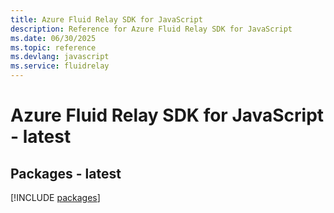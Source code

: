 ```yaml
---
title: Azure Fluid Relay SDK for JavaScript
description: Reference for Azure Fluid Relay SDK for JavaScript
ms.date: 06/30/2025
ms.topic: reference
ms.devlang: javascript
ms.service: fluidrelay
---
```

# Azure Fluid Relay SDK for JavaScript - latest
## Packages - latest
[!INCLUDE [packages](fluid-relay-index.md)]
